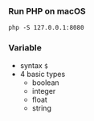 ### Run PHP on macOS

```
php -S 127.0.0.1:8080
```

### Variable

- syntax `$`
- 4 basic types
    - boolean
    - integer
    - float
    - string
    